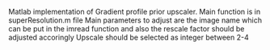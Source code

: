 Matlab implementation of Gradient profile prior upscaler.
Main function is in superResolution.m file
Main parameters to adjust are the image name which can be put in the imread function
and also the rescale factor should be adjusted accoringly
Upscale should be selected as integer between 2-4
